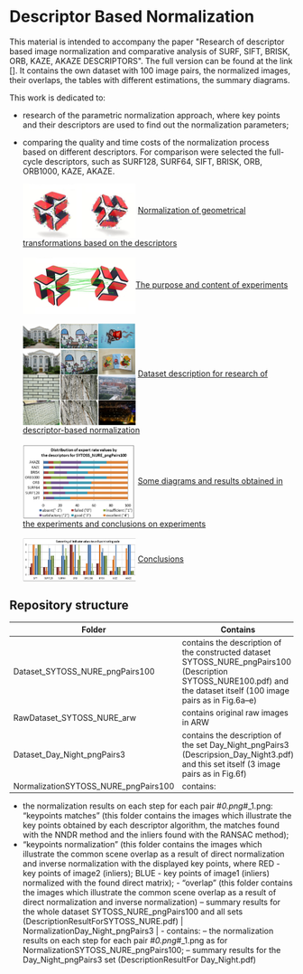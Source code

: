 <h1>Descriptor Based Normalization</h1>

This material is intended to accompany the paper "Research of descriptor based image normalization and comparative analysis of SURF, SIFT, BRISK, ORB, KAZE, AKAZE DESCRIPTORS". The full version can be found at the link [].
It contains the own dataset with 100 image pairs, the normalized images, their overlaps, the tables with different estimations, the summary diagrams.

This work is dedicated to:
* research of the parametric normalization approach, where key points and their descriptors are used to find out the normalization parameters;
* comparing the quality and time costs of the normalization process based on different descriptors. For comparison were selected the full-cycle descriptors, such as SURF128, SURF64, SIFT, BRISK, ORB, ORB1000, KAZE, AKAZE.

  <img src="/doc/images/normalization_keypoints.jpg" width="200" align="center">  <a href="#">Normalization of geometrical transformations based on the descriptors</a>
  <br><br>
  <img src="/doc/images/normalization_matches.jpg" width="200"  align="center"><a href="#">The purpose and content of experiments</a>
  <br><br>
  <img src="/doc/images/dataset.png" width="200"  align="center"> <a href="#">Dataset description for research of descriptor-based normalization</a>
  <br><br>
  <img src="/doc/images/expert_rates_diagram.png" width="200"  align="center"> <a href="#">Some diagrams and results obtained in the experiments and conclusions on experiments</a>
  <br><br>
  <img src="/doc/images/conclutions.png" width="200"  align="center"> <a href="#">Conclusions</a>

<h2>Repository structure</h2>

Folder | Contains
--- | --- 
| Dataset_SYTOSS_NURE_pngPairs100     | contains the description of the constructed dataset SYTOSS_NURE_pngPairs100 (Description SYTOSS_NURE100.pdf) and the dataset itself (100 image pairs as in Fig.6a–e)    
| RawDataset_SYTOSS_NURE_arw     | contains original raw images in ARW  
| Dataset_Day_Night_pngPairs3  | contains the description of the set Day_Night_pngPairs3 (Descripsion_Day_Night3.pdf) and this set itself (3 image pairs as in Fig.6f)     
| NormalizationSYTOSS_NURE_pngPairs100 | contains: 
- the normalization results on each step for each pair  #_0.png_#_1.png: “keypoints matches” (this folder contains the images which illustrate the key points obtained by each descriptor algorithm, the matches found with the NNDR method and the inliers found with the RANSAC method); 
- “keypoints normalization” (this folder contains the images which illustrate the common scene overlap as a result of direct normalization and inverse normalization with the displayed key points, where RED -  key points of image2 (inliers); BLUE - key points of image1 (inliers) normalized with the found direct matrix);  - “overlap” (this folder contains the images which illustrate the common scene overlap as a result of direct normalization and inverse normalization) 
– summary results for the whole dataset  SYTOSS_NURE_pngPairs100  and all sets (DescriptionResultForSYTOSS_NURE.pdf) 
| NormalizationDay_Night_pngPairs3 | - contains: – the normalization results on each step for each pair  #_0.png_#_1.png as for NormalizationSYTOSS_NURE_pngPairs100; – summary results for the Day_Night_pngPairs3 set  (DescriptionResultFor Day_Night.pdf) 

